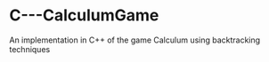C---CalculumGame
================

An implementation in C++ of the game Calculum using backtracking techniques
